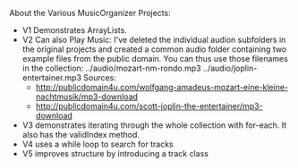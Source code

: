 
About the Various MusicOrganizer Projects:

* V1 Demonstrates ArrayLists.
* V2 Can also Play Music:
  I've deleted the individual audion subfolders in the original projects and created a common audio folder containing two example files from the public domain. You can thus use those filenames in the collection:
      ../audio/mozart-nm-rondo.mp3
      ../audio/joplin-entertainer.mp3
  Sources:
  * http://publicdomain4u.com/wolfgang-amadeus-mozart-eine-kleine-nachtmusik/mp3-download
  * http://publicdomain4u.com/scott-joplin-the-entertainer/mp3-download
* V3 demonstrates iterating through the whole collection with for-each. It also has the validIndex method.
* V4 uses a while loop to search for tracks
* V5 improves structure by introducing a track class
